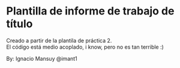 # Plantilla de informe de trabajo de título

Creado a partir de la plantila de práctica 2. \
El código está medio acoplado, i know, pero no es tan terrible :)


By: Ignacio Mansuy @imant1
